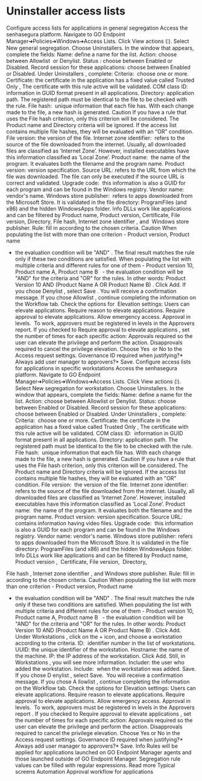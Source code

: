 # Uninstaller access lists 

Configure access lists for applications in general segregation
Access the senhasegura platform.
Navigate to 
GO Endpoint Manager➔Policies➔Windows➔Access Lists.
Click 
View actions (⁝).
Select 
New general segregation.
Choose 
Uninstallers.
In the window that appears, complete the fields:
Name:
 define a name for the list.
Action:
 choose between 
Allowlist 
or 
Denylist.
Status
: choose between 
Enabled
 or 
Disabled.
Record session for these applications:
 choose between 
Enabled
 or 
Disabled.
Under 
Uninstallers
, complete:
Criteria: 
choose one or more.
Certificate:
 the certificate in the application has a fixed value called 
Trusted Only
, The certificate with this rule active will be validated.
COM class ID:
 information in GUID format present in all applications.
Directory:
 application path. The registered path must be identical to the file to be checked with the rule.
File hash: 
unique information that each file has. With each change made to the file, a new hash is generated.
Caution
If you have a rule that uses the File hash criterion, only this criterion will be considered. The Product name and Directory criteria will be ignored. If the access list contains multiple file hashes, they will be evaluated with an "OR" condition.
File version:
 the version of the file.
Internet zone identifier: 
refers to the source of the file downloaded from the internet. Usually, all downloaded files are classified as ‘Internet Zone’. However, installed executables have this information classified as ‘Local Zone’.
Product name: 
the name of the program. It evaluates both the filename and the program name.
Product version:
 version specification.
Source URL:
 refers to the URL from which the file was downloaded. The file can only be executed if the source URL is correct and validated.
Upgrade code: 
this information is also a GUID for each program and can be found in the Windows registry.
Vendor name: 
vendor's name.
Windows store publisher: 
refers to apps downloaded from the Microsoft Store. It is validated in the file directory: ProgramFiles (and x86) and the hidden WindowsApps folder.
Info
DLLs work like applications and can be filtered by 
Product name, Product version, Certificate, File version, Directory, File hash, Internet zone identifier
, and
 Windows store publisher.
Rule:
 fill in according to the chosen criteria.
Caution
When populating the list with more than one criterion - 
Product version, Product name
 - the evaluation condition will be 
"AND"
. The final result matches the rule only if these two conditions are satisfied.
When populating the list with multiple criteria and different rules for one of them - 
Product version 10, Product name A, Product name B
  - the evaluation condition will be 
"AND"
 for the criteria and 
"OR"
 for the rules. In other words: 
Product Version 10 AND (Product Name A OR Product Name B)
.
Click 
Add.
If you chose 
Denylist
, select 
Save
. You will receive a confirmation message.
If you chose 
Allowlist
, continue completing the information on the 
Workflow
 tab.
Check the options for
 Elevation settings:
Users can elevate applications.
Require reason to elevate applications.
Require approval to elevate applications.
Allow emergency access.
Approval in levels. 
To work, approvers must be registered in levels in the 
Approvers
 report.
If you checked to 
Require approval to elevate applications
, set the number of times for each specific action:
Approvals required
 so the user can elevate the privilege and perform the action.
Disapprovals required
 to cancel the privilege elevation.
Choose 
Yes 
or 
No
 to the 
Access request settings.
Governance ID required when justifying?*
Always add user manager to approvers?*
Save.
Configure access lists for applications in specific workstations
Access the senhasegura platform.
Navigate to 
GO Endpoint Manager➔Policies➔Windows➔Access Lists.
Click 
View actions (⁝).
Select 
New segregation for workstation.
Choose 
Uninstallers.
In the window that appears, complete the fields:
Name:
 define a name for the list.
Action:
 choose between 
Allowlist
 or 
Denylist.
Status:
 choose between Enabled or Disabled.
Record
 session for these applications: choose between Enabled or Disabled.
Under 
Uninstallers
, complete:
Criteria: 
choose one or more.
Certificate:
 the certificate in the application has a fixed value called 
Trusted Only
, The certificate with this rule active will be validated.
COM class ID: 
information in GUID format present in all applications.
Directory:
 application path. The registered path must be identical to the file to be checked with the rule.
File hash: 
unique information that each file has. With each change made to the file, a new hash is generated.
Caution
If you have a rule that uses the File hash criterion, only this criterion will be considered. The Product name and Directory criteria will be ignored. If the access list contains multiple file hashes, they will be evaluated with an "OR" condition.
File version: 
the version of the file.
Internet zone identifier:
 refers to the source of the file downloaded from the internet. Usually, all downloaded files are classified as ‘Internet Zone’. However, installed executables have this information classified as ‘Local Zone’.
Product name: 
the name of the program. It evaluates both the filename and the program name.
Product version:
 version specification.
Source URL:
 contains information having video files.
Upgrade code: 
this information is also a GUID for each program and can be found in the Windows registry.
Vendor name:
 vendor's name.
Windows store publisher:
 refers to apps downloaded from the Microsoft Store. It is validated in the file directory: ProgramFiles (and x86) and the hidden WindowsApps folder.
Info
DLLs work like applications and can be filtered by 
Product name, 
Product version
,
 Certificate, File version, 
Directory,
 
File hash
, 
Internet zone identifier
, and 
Windows store publisher.
Rule:
 fill in according to the chosen criteria.
Caution
When populating the list with more than one criterion - 
Product version, Product name
 - the evaluation condition will be 
"AND"
. The final result matches the rule only if these two conditions are satisfied.
When populating the list with multiple criteria and different rules for one of them - 
Product version 10, Product name A, Product name B
  - the evaluation condition will be 
"AND"
 for the criteria and 
"OR"
 for the rules. In other words: 
Product Version 10 AND (Product Name A OR Product Name B)
.
Click 
Add.
Under 
Workstations
, click on the + icon, and choose a workstation according to the criteria.
ID: 
identifier number in the list of workstations.
UUID:
 the unique identifier of the workstation.
Hostname:
 the name of the machine.
IP:
 the IP address of the workstation.
Click 
Add.
Still, in 
Workstations
, you will see more information.
Includer:
 the user who added the workstation.
Include: 
when the workstation was added.
Save.
If you chose 
D
enylist
, select 
Save. 
You will receive a confirmation message.
If you chose 
A
llowlist
, continue completing the information on the 
Workflow
 tab.
Check the options for 
Elevation settings:
Users can elevate applications.
Require reason to elevate applications.
Require approval to elevate applications.
Allow emergency access.
Approval in levels. 
To work, approvers must be registered in levels in the 
Approvers report
.
If you checked to 
Require approval to elevate applications
, set the number of times for each specific action:
Approvals required
 so the user can elevate the privilege and perform the action.
Disapprovals required
 to cancel the privilege elevation.
Choose 
Yes
 or 
No
 in the 
Access request settings.
Governance ID required when justifying?*
Always add user manager to approvers?*
Save.
Info
Rules will be applied for applications launched on GO Endpoint Manager agents and those launched outside of GO Endpoint Manager. Segregation rule values can be filled with regular expressions.
Read more
Typical screens
Automation
Approval workflow for applications